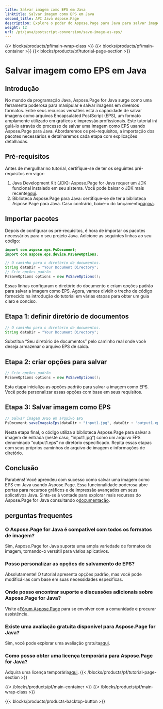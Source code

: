 ```yaml
---
title: Salvar imagem como EPS em Java
linktitle: Salvar imagem como EPS em Java
second_title: API Java Aspose.Page
description: Explore o poder do Aspose.Page para Java para salvar imagens como EPS sem esforço. Aumente seus recursos gráficos e de impressão com esta versátil biblioteca Java.
weight: 12
url: /pt/java/postscript-conversion/save-image-as-eps/
---
```


{{< blocks/products/pf/main-wrap-class >}}
{{< blocks/products/pf/main-container >}}
{{< blocks/products/pf/tutorial-page-section >}}

# Salvar imagem como EPS em Java

## Introdução
No mundo da programação Java, Aspose.Page for Java surge como uma ferramenta poderosa para manipular e salvar imagens em diversos formatos. Entre seus recursos versáteis está a capacidade de salvar imagens como arquivos Encapsulated PostScript (EPS), um formato amplamente utilizado em gráficos e impressão profissionais.
Este tutorial irá guiá-lo através do processo de salvar uma imagem como EPS usando Aspose.Page para Java. Abordaremos os pré-requisitos, a importação dos pacotes necessários e detalharemos cada etapa com explicações detalhadas.
## Pré-requisitos
Antes de mergulhar no tutorial, certifique-se de ter os seguintes pré-requisitos em vigor:
1.  Java Development Kit (JDK): Aspose.Page for Java requer um JDK funcional instalado em seu sistema. Você pode baixar o JDK mais recente[aqui](https://www.oracle.com/java/technologies/javase-downloads.html).
2.  Biblioteca Aspose.Page para Java: certifique-se de ter a biblioteca Aspose.Page para Java. Caso contrário, baixe-o do lançamento[página](https://releases.aspose.com/page/java/).
## Importar pacotes
Depois de configurar os pré-requisitos, é hora de importar os pacotes necessários para o seu projeto Java. Adicione as seguintes linhas ao seu código:
```java
import com.aspose.eps.PsDocument;
import com.aspose.eps.device.PsSaveOptions;

// O caminho para o diretório de documentos.
String dataDir = "Your Document Directory";
// Crie opções padrão
PsSaveOptions options = new PsSaveOptions();
```
Essas linhas configuram o diretório do documento e criam opções padrão para salvar a imagem como EPS.
Agora, vamos dividir o trecho de código fornecido na introdução do tutorial em várias etapas para obter um guia claro e conciso.
## Etapa 1: definir diretório de documentos
```java
// O caminho para o diretório de documentos.
String dataDir = "Your Document Directory";
```
Substitua “Seu diretório de documentos” pelo caminho real onde você deseja armazenar o arquivo EPS de saída.
## Etapa 2: criar opções para salvar
```java
// Crie opções padrão
PsSaveOptions options = new PsSaveOptions();
```
Esta etapa inicializa as opções padrão para salvar a imagem como EPS. Você pode personalizar essas opções com base em seus requisitos.
## Etapa 3: Salvar imagem como EPS
```java
// Salvar imagem JPEG em arquivo EPS
PsDocument.saveImageAsEps(dataDir + "input1.jpg", dataDir + "output1.eps", options);
```
Nesta etapa final, o código utiliza a biblioteca Aspose.Page para salvar a imagem de entrada (neste caso, “input1.jpg”) como um arquivo EPS denominado “output1.eps” no diretório especificado.
Repita essas etapas com seus próprios caminhos de arquivo de imagem e informações de diretório.
## Conclusão
Parabéns! Você aprendeu com sucesso como salvar uma imagem como EPS em Java usando Aspose.Page. Essa funcionalidade poderosa abre portas para recursos gráficos e de impressão avançados em seus aplicativos Java.
 Sinta-se à vontade para explorar mais recursos do Aspose.Page for Java consultando o[documentação](https://reference.aspose.com/page/java/).
## perguntas frequentes
### O Aspose.Page for Java é compatível com todos os formatos de imagem?
Sim, Aspose.Page for Java suporta uma ampla variedade de formatos de imagem, tornando-o versátil para vários aplicativos.
### Posso personalizar as opções de salvamento de EPS?
Absolutamente! O tutorial apresenta opções padrão, mas você pode modificá-las com base em suas necessidades específicas.
### Onde posso encontrar suporte e discussões adicionais sobre Aspose.Page for Java?
 Visite a[Fórum Aspose.Page](https://forum.aspose.com/c/page/39) para se envolver com a comunidade e procurar assistência.
### Existe uma avaliação gratuita disponível para Aspose.Page for Java?
 Sim, você pode explorar uma avaliação gratuita[aqui](https://releases.aspose.com/).
### Como posso obter uma licença temporária para Aspose.Page for Java?
 Adquira uma licença temporária[aqui](https://purchase.aspose.com/temporary-license/).
{{< /blocks/products/pf/tutorial-page-section >}}

{{< /blocks/products/pf/main-container >}}
{{< /blocks/products/pf/main-wrap-class >}}

{{< blocks/products/products-backtop-button >}}
